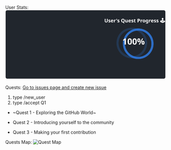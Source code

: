 
  User Stats:<br>
  ![User Draft Stats](/userCards/draft.svg?)

  
Quests:
[Go to issues page and create new issue](https://github.com/caiton1/OSS-Doorway/issues)
1. type /new_user
2. type /accept Q1
  
  - ~Quest 1 - Exploring the GitHub World~

  - Quest 2 - Introducing yourself to the community

  - Quest 3 - Making your first contribution

Quests Map:
![Quest Map](/map/default.png)